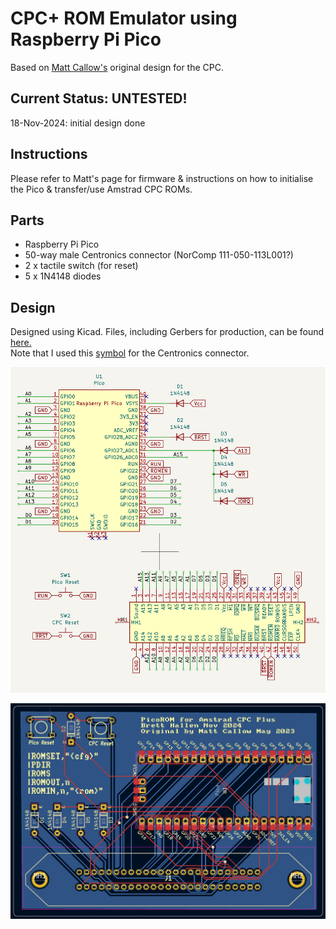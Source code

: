 # CPC+ ROM Emulator using Raspberry Pi Pico
Based on [Matt Callow's](https://github.com/mattcallow/CPC_PICOROM) original design for the CPC.

## Current Status: UNTESTED!
18-Nov-2024: initial design done

## Instructions
Please refer to Matt's page for firmware & instructions on how to initialise the Pico & transfer/use Amstrad CPC ROMs.

## Parts
- Raspberry Pi Pico
- 50-way male Centronics connector (NorComp 111-050-113L001?)
- 2 x tactile switch (for reset)
- 5 x 1N4148 diodes

## Design
Designed using Kicad.  Files, including Gerbers for production, can be found [here.](/Hardware/CPC_PICOROM_PLUS/)<br>
Note that I used this [symbol](/Hardware/Centronics_Connector/) for the Centronics connector.<br>

![Schematic](/CPC_PICOROM_PLUS_Schematic.png)

![PCB layout](/CPC_PICOROM_PLUS_PCB.png)
